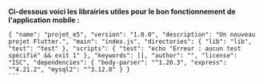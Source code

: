 **Ci-dessous voici les librairies utiles pour le bon fonctionnement de l'application mobile :**
````
{ "name": "projet_e5", "version": "1.0.0", "description": "Un nouveau projet Flutter.", "main": "index.js", "directories": { "lib": "lib", "test": "test" }, "scripts": { "test": "echo "Erreur : aucun test spécifié" && exit 1" }, "keywords": [], "author": "", "license": "ISC", "dependencies": { "body-parser": "^1.20.3", "express": "^4.21.2", "mysql2": "^3.12.0" } }
```
